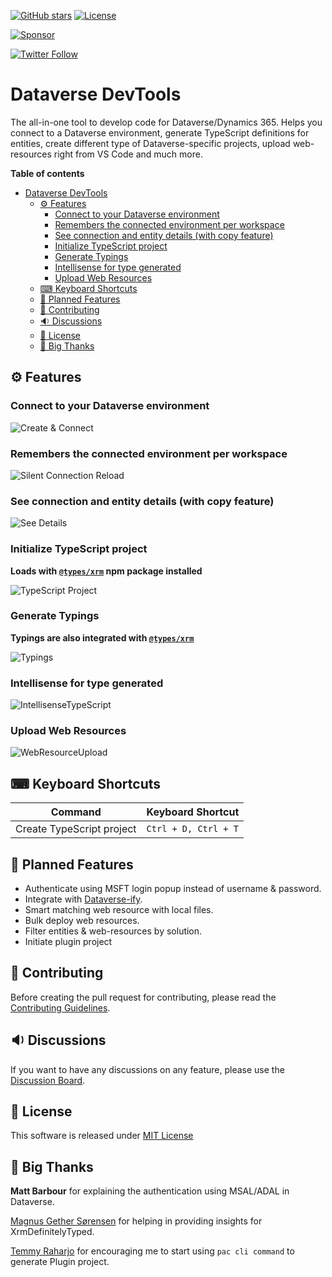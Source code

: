 [![GitHub stars](https://img.shields.io/github/stars/Power-Maverick/DataverseDevTools-VSCode?label=github%20stars)](https://github.com/Power-Maverick/DataverseDevTools-VSCode)
[![License](https://img.shields.io/github/license/Power-Maverick/DataverseDevTools-VSCode)](https://github.com/Power-Maverick/DataverseDevTools-VSCode/blob/master/LICENSE)

[![Sponsor](https://img.shields.io/static/v1?label=Sponsor&message=%E2%9D%A4&logo=GitHub)](https://github.com/sponsors/Power-Maverick)

[![Twitter Follow](https://img.shields.io/twitter/follow/DanzMaverick?style=social)](https://twitter.com/Danzmaverick)

# Dataverse DevTools

The all-in-one tool to develop code for Dataverse/Dynamics 365. Helps you connect to a Dataverse environment, generate TypeScript definitions for entities, create different type of Dataverse-specific projects, upload web-resources right from VS Code and much more.

**Table of contents**

- [Dataverse DevTools](#dataverse-devtools)
  - [⚙ Features](#-features)
    - [Connect to your Dataverse environment](#connect-to-your-dataverse-environment)
    - [Remembers the connected environment per workspace](#remembers-the-connected-environment-per-workspace)
    - [See connection and entity details (with copy feature)](#see-connection-and-entity-details-with-copy-feature)
    - [Initialize TypeScript project](#initialize-typescript-project)
    - [Generate Typings](#generate-typings)
    - [Intellisense for type generated](#intellisense-for-type-generated)
    - [Upload Web Resources](#upload-web-resources)
  - [⌨ Keyboard Shortcuts](#-keyboard-shortcuts)
  - [💭 Planned Features](#-planned-features)
  - [🔌 Contributing](#-contributing)
  - [🔉 Discussions](#-discussions)
  - [📃 License](#-license)
  - [💙 Big Thanks](#-big-thanks)

## ⚙ Features

### Connect to your Dataverse environment

![Create & Connect](https://github.com/Power-Maverick/DataverseDevTools-VSCode/blob/main/assets/Create&Connect.gif?raw=true)

### Remembers the connected environment per workspace

![Silent Connection Reload](https://github.com/Power-Maverick/DataverseDevTools-VSCode/blob/main/assets/RememberConnection.gif?raw=true)

### See connection and entity details (with copy feature)

![See Details](https://github.com/Power-Maverick/DataverseDevTools-VSCode/blob/main/assets/Connection&EntityDetails.gif?raw=true)

### Initialize TypeScript project

**Loads with [`@types/xrm`](https://www.npmjs.com/package/@types/xrm) npm package installed**

![TypeScript Project](https://github.com/Power-Maverick/DataverseDevTools-VSCode/blob/main/assets/TypeScriptInitialization.gif?raw=true)

### Generate Typings

**Typings are also integrated with [`@types/xrm`](https://www.npmjs.com/package/@types/xrm)**

![Typings](https://github.com/Power-Maverick/DataverseDevTools-VSCode/blob/main/assets/GenerateTypings.gif?raw=true)

### Intellisense for type generated

![IntellisenseTypeScript](https://github.com/Power-Maverick/DataverseDevTools-VSCode/blob/main/assets/IntellisenseForTypeScript.gif?raw=true)

### Upload Web Resources

![WebResourceUpload](https://github.com/Power-Maverick/DataverseDevTools-VSCode/blob/main/assets/WebResourceUpload.gif?raw=true)

## ⌨ Keyboard Shortcuts

| Command                   | Keyboard Shortcut    |
| ------------------------- | -------------------- |
| Create TypeScript project | `Ctrl + D, Ctrl + T` |

## 💭 Planned Features

-   Authenticate using MSFT login popup instead of username & password.
-   Integrate with [Dataverse-ify](https://github.com/scottdurow/dataverse-ify/).
-   Smart matching web resource with local files.
-   Bulk deploy web resources.
-   Filter entities & web-resources by solution.
-   Initiate plugin project

## 🔌 Contributing

Before creating the pull request for contributing, please read the [Contributing Guidelines](CONTRIBUTING.md).

## 🔉 Discussions

If you want to have any discussions on any feature, please use the [Discussion Board](https://github.com/Power-Maverick/DataverseDevTools-VSCode/discussions).

## 📃 License

This software is released under [MIT License](http://www.opensource.org/licenses/mit-license.php)

## 💙 Big Thanks

**Matt Barbour** for explaining the authentication using MSAL/ADAL in Dataverse.

[Magnus Gether Sørensen](https://www.linkedin.com/in/xrmwizard/) for helping in providing insights for XrmDefinitelyTyped.

[Temmy Raharjo](https://www.linkedin.com/in/temmy-wahyu-raharjo/) for encouraging me to start using `pac cli command` to generate Plugin project.
